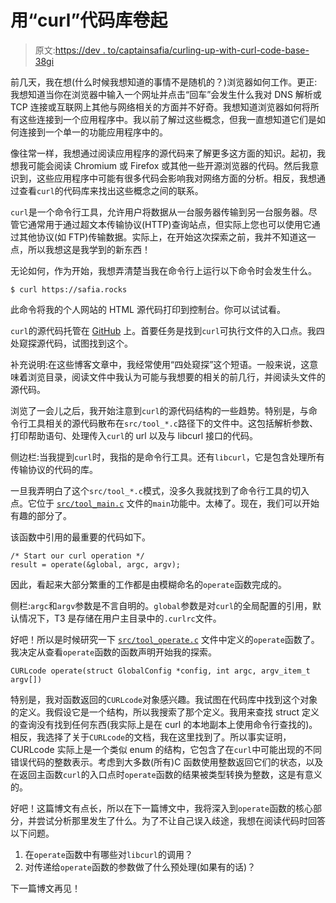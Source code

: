 # 用“curl”代码库卷起

> 原文:[https://dev . to/captainsafia/curling-up-with-curl-code-base-38gi](https://dev.to/captainsafia/curling-up-with-the-curl-code-base-38gi)

前几天，我在想(什么时候我想知道的事情不是随机的？)浏览器如何工作。更正:我想知道当你在浏览器中输入一个网址并点击“回车”会发生什么我对 DNS 解析或 TCP 连接或互联网上其他与网络相关的方面并不好奇。我想知道浏览器如何将所有这些连接到一个应用程序中。我以前了解过这些概念，但我一直想知道它们是如何连接到一个单一的功能应用程序中的。

像往常一样，我想通过阅读应用程序的源代码来了解更多这方面的知识。起初，我想我可能会阅读 Chromium 或 Firefox 或其他一些开源浏览器的代码。然后我意识到，这些应用程序中可能有很多代码会影响我对网络方面的分析。相反，我想通过查看`curl`的代码库来找出这些概念之间的联系。

`curl`是一个命令行工具，允许用户将数据从一台服务器传输到另一台服务器。尽管它通常用于通过超文本传输协议(HTTP)查询站点，但实际上您也可以使用它通过其他协议(如 FTP)传输数据。实际上，在开始这次探索之前，我并不知道这一点，所以我想这是我学到的新东西！

无论如何，作为开始，我想弄清楚当我在命令行上运行以下命令时会发生什么。

```
$ curl https://safia.rocks 
```

此命令将我的个人网站的 HTML 源代码打印到控制台。你可以试试看。

`curl`的源代码托管在 [GitHub](https://github.com/curl/curl) 上。首要任务是找到`curl`可执行文件的入口点。我四处窥探源代码，试图找到这个。

补充说明:在这些博客文章中，我经常使用“四处窥探”这个短语。一般来说，这意味着浏览目录，阅读文件中我认为可能与我想要的相关的前几行，并阅读头文件的源代码。

浏览了一会儿之后，我开始注意到`curl`的源代码结构的一些趋势。特别是，与命令行工具相关的源代码散布在`src/tool_*.c`路径下的文件中。这包括解析参数、打印帮助语句、处理传入`curl`的 url 以及与 libcurl 接口的代码。

侧边栏:当我提到`curl`时，我指的是命令行工具。还有`libcurl`，它是包含处理所有传输协议的代码的库。

一旦我弄明白了这个`src/tool_*.c`模式，没多久我就找到了命令行工具的切入点。它位于 [`src/tool_main.c`](https://github.com/curl/curl/blob/36f0f47887563b2e016554dc0b8747cef39f746f/src/tool_main.c#L241-L282) 文件的`main`功能中。太棒了。现在，我们可以开始有趣的部分了。

该函数中引用的最重要的代码如下。

```
/* Start our curl operation */
result = operate(&global, argc, argv); 
```

因此，看起来大部分繁重的工作都是由模糊命名的`operate`函数完成的。

侧栏:`argc`和`argv`参数是不言自明的。`global`参数是对`curl`的全局配置的引用，默认情况下，T3 是存储在用户主目录中的`.curlrc`文件。

好吧！所以是时候研究一下 [`src/tool_operate.c`](https://github.com/curl/curl/blob/36f0f47887563b2e016554dc0b8747cef39f746f/src/tool_operate.c) 文件中定义的`operate`函数了。我决定从查看`operate`函数的函数声明开始我的探索。

```
CURLcode operate(struct GlobalConfig *config, int argc, argv_item_t argv[]) 
```

特别是，我对函数返回的`CURLcode`对象感兴趣。我试图在代码库中找到这个对象的定义。我假设它是一个结构，所以我搜索了那个定义。我用来查找 struct 定义的查询没有找到任何东西(我实际上是在 curl 的本地副本上使用命令行查找的)。相反，我选择了关于`CURLcode`的文档，我在这里找到了。所以事实证明，CURLcode 实际上是一个类似 enum 的结构，它包含了在`curl`中可能出现的不同错误代码的整数表示。考虑到大多数(所有)C 函数使用整数返回它们的状态，以及在返回主函数`curl`的入口点时`operate`函数的结果被类型转换为整数，这是有意义的。

好吧！这篇博文有点长，所以在下一篇博文中，我将深入到`operate`函数的核心部分，并尝试分析那里发生了什么。为了不让自己误入歧途，我想在阅读代码时回答以下问题。

1.  在`operate`函数中有哪些对`libcurl`的调用？
2.  对传递给`operate`函数的参数做了什么预处理(如果有的话)？

下一篇博文再见！